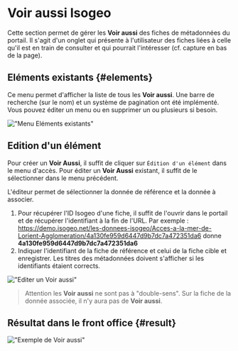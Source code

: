 # Voir aussi Isogeo

Cette section permet de gérer les **Voir aussi** des fiches de métadonnées du portail.
Il s'agit d'un onglet qui présente à l'utilisateur des fiches liées à celle qu'il est en train de consulter et qui pourrait l'intéresser (cf. capture en bas de la page).

## Eléments existants {#elements}

Ce menu permet d'afficher la liste de tous les **Voir aussi**. Une barre de recherche (sur le nom) et un système de pagination ont été implémenté. Vous pouvez éditer un menu ou en supprimer un ou plusieurs si besoin.

!["Menu Eléments existants"](/assets/back_list_saw.png)

## Edition d'un élément

Pour créer un **Voir Aussi**, il suffit de cliquer sur `Édition d'un élément` dans le menu d'accès. Pour éditer un **Voir Aussi** existant, il suffit de le sélectionner dans le menu précédent.

L'éditeur permet de sélectionner la donnée de référence et la donnée à associer.

1. Pour récupérer l'ID Isogeo d'une fiche, il suffit de l'ouvrir dans le portail et de récupérer l'identifiant à la fin de l'URL. Par exemple : https://demo.isogeo.net/les-donnees-isogeo/Acces-a-la-mer-de-Lorient-Agglomeration/4a130fe959d6447d9b7dc7a472351da6 donne **4a130fe959d6447d9b7dc7a472351da6**
2. Indiquer l'identifiant de la fiche de référence et celui de la fiche cible et enregistrer. Les titres des métadonnées doivent s'afficher si les identifiants étaient corrects.


!["Editer un Voir aussi"](/assets/back_edit_saw.png)

> Attention les **Voir aussi** ne sont pas à "double-sens". Sur la fiche de la donnée associée, il n'y aura pas de **Voir aussi**.

## Résultat dans le front office {#result}

!["Exemple de  Voir aussi"](/assets/front_metadata_isogeo_saw.png)